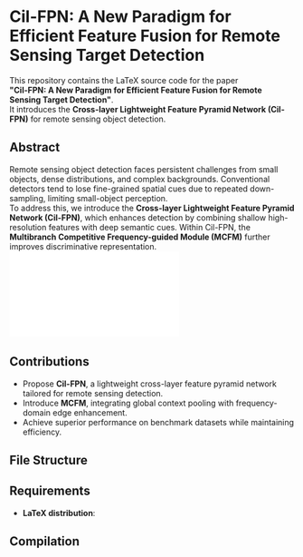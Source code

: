 # Cil-FPN: A New Paradigm for Efficient Feature Fusion for Remote Sensing Target Detection

This repository contains the LaTeX source code for the paper  
**"Cil-FPN: A New Paradigm for Efficient Feature Fusion for Remote Sensing Target Detection"**.  
It introduces the **Cross-layer Lightweight Feature Pyramid Network (Cil-FPN)** for remote sensing object detection.

## Abstract

Remote sensing object detection faces persistent challenges from small objects, dense distributions, and complex backgrounds. Conventional detectors tend to lose fine-grained spatial cues due to repeated down-sampling, limiting small-object perception.  
To address this, we introduce the **Cross-layer Lightweight Feature Pyramid Network (Cil-FPN)**, which enhances detection by combining shallow high-resolution features with deep semantic cues. Within Cil-FPN, the **Multibranch Competitive Frequency-guided Module (MCFM)** further improves discriminative representation.
![Cil-FPN Architecture](images5.pdf)
## Contributions

- Propose **Cil-FPN**, a lightweight cross-layer feature pyramid network tailored for remote sensing detection.  
- Introduce **MCFM**, integrating global context pooling with frequency-domain edge enhancement.  
- Achieve superior performance on benchmark datasets while maintaining efficiency.  

## File Structure


## Requirements

- **LaTeX distribution**: 

## Compilation


